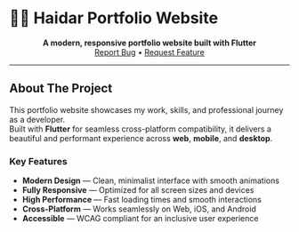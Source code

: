 # 🧑‍💻 Haidar Portfolio Website

<div align="center">
  <strong>A modern, responsive portfolio website built with Flutter</strong><br>
  <!-- <a href="#">Live Demo</a> •  -->
  <a href="https://github.com/username/haidar-portfolio/issues">Report Bug</a> • 
  <a href="https://github.com/username/haidar-portfolio/issues">Request Feature</a>
</div>

---

## About The Project

This portfolio website showcases my work, skills, and professional journey as a developer.  
Built with **Flutter** for seamless cross-platform compatibility, it delivers a beautiful and performant experience across **web**, **mobile**, and **desktop**.

### Key Features
-  **Modern Design** — Clean, minimalist interface with smooth animations  
-  **Fully Responsive** — Optimized for all screen sizes and devices  
-  **High Performance** — Fast loading times and smooth interactions  
-  **Cross-Platform** — Works seamlessly on Web, iOS, and Android  
-  **Accessible** — WCAG compliant for an inclusive user experience  
